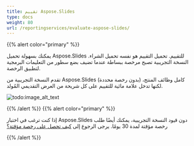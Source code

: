 ```yaml
---
title: تقييم Aspose.Slides
type: docs
weight: 80
url: /reportingservices/evaluate-aspose-slides/
---
```


{{% alert color="primary" %}} 

يمكنك بسهولة تحميل Aspose.Slides للتقييم. تحميل التقييم هو نفسه تحميل الشراء. النسخة التجريبية تصبح مرخصة ببساطة عندما تضيف بضع سطور من التعليمات البرمجية لتطبيق الرخصة.

تقدم النسخة التجريبية من Aspose.Slides (بدون رخصة محددة) كامل وظائف المنتج، لكنها تدخل علامة مائية للتقييم على كل شريحة من العرض التقديمي المُولد.

![todo:image_alt_text](evaluate-aspose-slides_1.png)

{{% /alert %}} {{% alert color="primary" %}} 

إذا كنت ترغب في اختبار Aspose.Slides دون قيود النسخة التجريبية، يمكنك أيضًا طلب رخصة مؤقتة لمدة 30 يومًا. يرجى الرجوع إلى [كيف تحصل على رخصة مؤقتة؟](https://purchase.aspose.com/temporary-license)

{{% /alert %}}